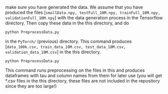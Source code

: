make sure you have generated the data. We assume that you have produced the files [`smallData.npy, testFull_10M.npy, trainFull_10M.npy, validationFull_10M.npy`] with the data generation process in the Tensorflow directory. Then copy these data in the this directory, and do

`python PreprocessData.py`

in the `PyTorch/` (previous) directory. This command produces [`data_100k.csv, train_data_10M.csv, test_data_10M.csv, validation_data_10M.csv`] in the this directory.


`python PreprocessData.py`

This command runs preprocessing on the files in this and produces dataframes with tau and column names from them for later use (you will get *.csv files in the this directory, these files are not included in the repository since they are too large!)
